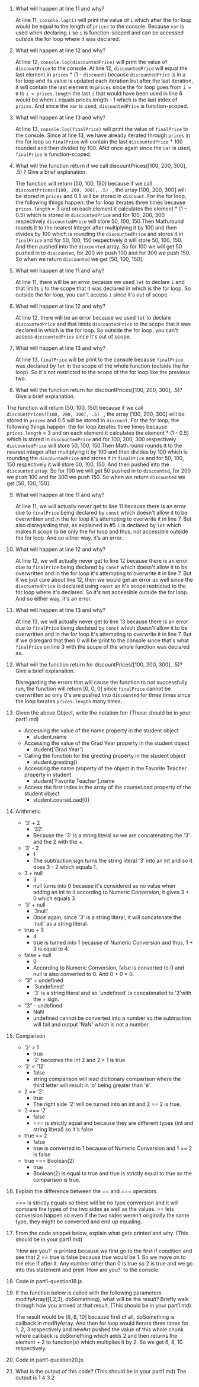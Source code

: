 1. What will happen at line 11 and why?
   
   At line 11, `console.log(i)` will print the value of `i` which after the for loop would be equal to the length of `prices` to the console. Because `var` is used when declaring `i` so `i` is function-scoped and can be accessed outside the for loop where it was declared.

2. What will happen at line 12 and why?
   
   At line 12, `console.log(discountedPrice)` will print the value of `discountPrice` to the console. At line 12, `discountedPrice` will equal the last element in `prices` * (1 - `discount`) because `discountedPrice` is in a for loop and its value is updated each iteration but after the last iteration, it will contain the last element in `prices` since the for loop goes from `i = 0` to `i < prices.length` the last `i` that would have been used in line 6 would be when `i` equals prices.length - 1 which is the last index of `prices`. And since the `var` is used, `discountedPrice` is function-scoped.

3. What will happen at line 13 and why?
   
   At line 13, `console.log(finalPrice)` will print the value of `finalPrice` to the console. Since at line 13, we have already iterated through `prices` in the for loop so `finalPrice` will contain the last `discountedPrice` * 100 rounded and then divided by 100. ANd once again since the `var` is used, `finalPrice` is function-scoped.

4. What will the function return if we call discountPrices([100, 200, 300], .5) ? Give a brief explanation.
   
   The function will return [50, 100, 150] because if we call `discountPrices([100, 200, 300], .5) ` , the array [100, 200, 300] will be stored in `prices` and 0.5 will be stored in `discount`. For the for loop, the following things happen: the for loop iterates three times because `prices.length` = 3 and on each element it calculates the element * (1 - 0.5) which is stored in `discountedPrice` and for 100, 200, 300 respectively `discountedPrice` will store 50, 100, 150.Then Math.round rounds it to the nearest integer after multiplying it by 100 and then divides by 100 which is rounding the `discountedPrice` and stores it in `finalPrice` and for 50, 100, 150 respectively it will store 50, 100, 150. And then pushed into the `discounted` array. So for 100 we will get 50 pushed in to `discounted`, for 200 we push 100 and for 300 we push 150. So when we return `discounted` we get [50, 100, 150].

5. What will happen at line 11 and why?
   
   At line 11, there will be an error because we used `let` to declare `i` and that limits `i` to the scope that it was declared in which is the for loop. So outside the for loop, you can't access `i` since it's out of scope.

6. What will happen at line 12 and why?
   
    At line 12, there will be an error because we used `let` to declare `discountedPrice` and that limits `discountedPrice` to the scope that it was declared in which is the for loop. So outside the for loop, you can't access `discountedPrice` since it's out of scope.

7. What will happen at line 13 and why?
   
   At line 13, `finalPrice` will be print to the console because `finalPrice` was declared by `let` in the scope of the whole function (outside the for loop). So it's not restricted to the scope of the for loop like the previous two.

8.  What will the function return for discountPrices([100, 200, 300], .5)? Give a brief explanation.
   
   The function will return [50, 100, 150] because if we call `discountPrices([100, 200, 300], .5) ` , the array [100, 200, 300] will be stored in `prices` and 0.5 will be stored in `discount`. For the for loop, the following things happen: the for loop iterates three times because `prices.length` = 3 and on each element it calculates the element * (1 - 0.5) which is stored in `discountedPrice` and for 100, 200, 300 respectively `discountedPrice` will store 50, 100, 150.Then Math.round rounds it to the nearest integer after multiplying it by 100 and then divides by 100 which is rounding the `discountedPrice` and stores it in `finalPrice` and for 50, 100, 150 respectively it will store 50, 100, 150. And then pushed into the `discounted` array. So for 100 we will get 50 pushed in to `discounted`, for 200 we push 100 and for 300 we push 150. So when we return `discounted` we get [50, 100, 150].
  
9.  What will happen at line 11 and why?
    
    At line 11, we will actually never get to line 11 because there is an error due to `finalPrice` being declared by `const` which doesn't allow it to be overwritten and in the for loop it's attempting to overwrite it in line 7. But also disregarding that, as explained in #5 `i` is declared by `let` which makes it scope to be only the for loop and thus, not accessible outside the for loop. And so either way, it's an error.
  
10. What will happen at line 12 and why?
    
    At line 12, we will actually never get to line 12 because there is an error due to `finalPrice` being declared by `const` which doesn't allow it to be overwritten and in the for loop it's attempting to overwrite it in line 7. But if we just care about line 12, then we would get an error as well since the `discountedPrice` is declared using `const` so it's scope restricted to the for loop where it's declared. So it's not accessible outside the for loop. And so either way, it's an error.

11. What will happen at line 13 and why?
    
    At line 13, we will actually never get to line 13 because there is an error due to `finalPrice` being declared by `const` which doesn't allow it to be overwritten and in the for loop it's attempting to overwrite it in line 7. But if we disregard that then 0 will be print to the console since that's what `finalPrice` on line 3 with the scope of the whole function was declared as.
  
12. What will the function return for discountPrices([100, 200, 300], .5)? Give a brief explanation.
    
    Disregarding the errors that will cause the function to not successfully run, the function will return [0, 0, 0] since `finalPrice` cannot be overwritten so only 0's are pushed into `discounted` for three times since the loop iterates `prices.length` many times.

13. Given the above Object, write the notation for:  (These should be in your part1.md)

    - Accessing the value of the name property in the student object
      - student.name 
    - Accessing the value of the Grad Year property in the student object
      - student['Grad Year'] 
    - Calling the function for the greeting property in the student object
      - student.greeting() 
    - Accessing the name property of the object in the Favorite Teacher property in student
      - student['Favorite Teacher'].name
    - Access the first index in the array of the courseLoad property of the student object
      - student.courseLoad[0] 

14. Arithmetic

    - ‘3’ + 2
      - '32'
      - Because the '3' is a string literal so we are concatenating the '3' and the 2 with the +. 
    - ‘3’ - 2
      -  1
      -  The subtraction sign turns the string literal '3' into an int and so it does 3 - 2 which equals 1.
    - 3 + null
      - 3
      - null turns into 0 because it's considered as no value when adding an int to it according to Numeric Conversion, it gives 3 + 0 which equals 3.
    - ‘3’ + null
      - '3null'
      - Once again, since '3' is a string literal, it will concatenate the 'null' as a string literal.
    - true + 3
      - 4
      - true is turned into 1 because of Numeric Conversion and thus, 1 + 3 is equal to 4.
    - false + null
      - 0
      - According to Numeric Conversion, false is converted to 0 and null is also converted to 0. And 0 + 0 = 0.
    - “3” + undefined
      - '3undefined'
      - '3' is a string literal and so 'undefined' is concatenated to '3'with the + sign.
    - “3” - undefined
      - NaN
      - undefined cannot be converted into a number so the subtraction will fail and output 'NaN' which is not a number.

15. Comparison

    - ‘2’ > 1
      - true
      - '2' becomes the int 2 and 2 > 1 is true
    - ‘2’ < ‘12’
      - false
      - string comparison will lead dictionary comparison where the third letter will result in 'o' being greater than 'e'.
    - 2 == ‘2’
      - true
      - The right side '2' will be turned into an int and 2 == 2 is true. 
    - 2 === ‘2’
      - false
      - === is strictly equal and because they are different types (int and string literal) so it's false
    - true == 2
      - false
      - true is converted to 1 because of Numeric Conversion and 1 == 2 is false
    - true === Boolean(2)
      - true
      - Boolean(2) is equal to true and true is strictly equal to true so the comparison is true.

16. Explain the difference between the == and === operators.
    
    === is strictly equals so there will be no type conversion and it will compare the types of the two sides as well as the values. == lets conversion happen so even if the two sides weren't originally the same type, they might be converted and end up equaling.

17. From the code snippet below, explain what gets printed and why.  (This should be in your part1.md)
    
    'How are you?' is printed because we first go to the first if condition and see that 2 == true is false because true would be 1. So we move on to the else if after it. Any number other than 0 is true so 2 is true and we go into this statement and print 'How are you?' to the console.

18. Code in part1-question18.js
    
19. If the function below is called with the following parameters modifyArray([1,2,3], doSomething), what will be the result? Briefly walk through how you arrived at that result. (This should be in your part1.md)
    
    The result would be [6, 8, 10] because first of all, doSomething is callback in modfiyArray. And then for loop would iterate three times for 1, 2, 3 respectively and newArr pushed the value of this whole chunk where callback is doSomething which adds 2 and then returns the element + 2 to function(x) which multiplies it by 2. So we get 6, 8, 10 respectively.  

20. Code in part1-question20.js
    
21. What is the output of this code? (This should be in your part1.md)
    The output is 1 4 3 2
